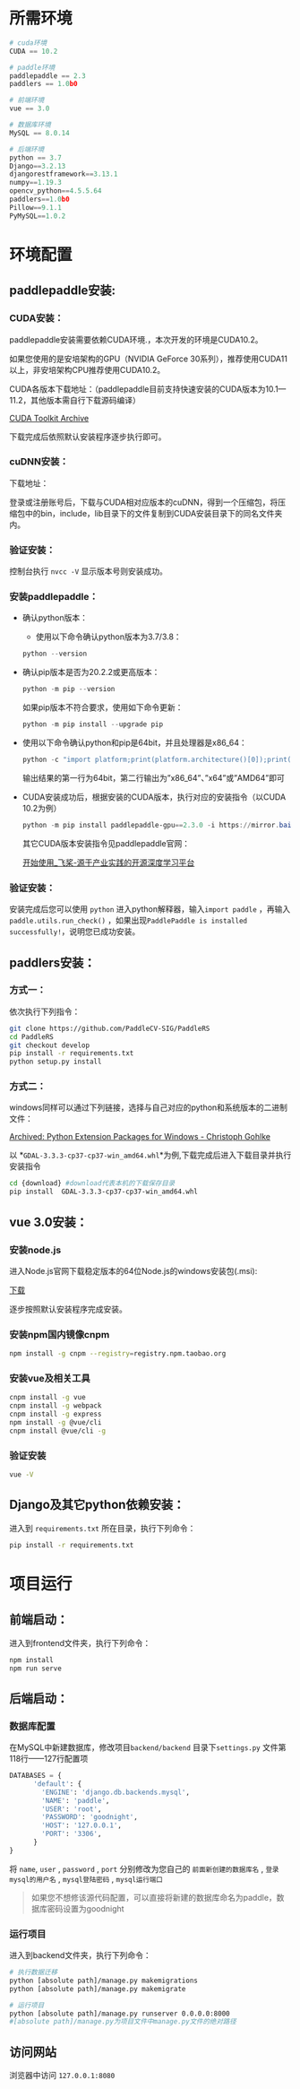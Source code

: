 # 所需环境

```python
# cuda环境
CUDA == 10.2

# paddle环境
paddlepaddle == 2.3
paddlers == 1.0b0

# 前端环境
vue == 3.0

# 数据库环境
MySQL == 8.0.14

# 后端环境
python == 3.7
Django==3.2.13
djangorestframework==3.13.1
numpy==1.19.3
opencv_python==4.5.5.64
paddlers==1.0b0
Pillow==9.1.1
PyMySQL==1.0.2
```

# 环境配置

## paddlepaddle安装:

### CUDA安装：

paddlepaddle安装需要依赖CUDA环境.，本次开发的环境是CUDA10.2。

如果您使用的是安培架构的GPU（NVIDIA GeForce 30系列），推荐使用CUDA11以上，非安培架构CPU推荐使用CUDA10.2。

CUDA各版本下载地址：（paddlepaddle目前支持快速安装的CUDA版本为10.1—11.2，其他版本需自行下载源码编译）

[CUDA Toolkit Archive](https://developer.nvidia.com/cuda-toolkit-archive)

下载完成后依照默认安装程序逐步执行即可。

### cuDNN安装：

下载地址：

[](https://developer.nvidia.com/rdp/cudnn-download)

登录或注册账号后，下载与CUDA相对应版本的cuDNN，得到一个压缩包，将压缩包中的bin，include，lib目录下的文件复制到CUDA安装目录下的同名文件夹内。

### 验证安装：

控制台执行 `nvcc -V` 显示版本号则安装成功。

### 安装paddlepaddle：

- 确认python版本：
    - 使用以下命令确认python版本为3.7/3.8：
    
    ```powershell
    python --version
    ```
    
- 确认pip版本是否为20.2.2或更高版本：
  
    ```powershell
    python -m pip --version
    ```
    
    如果pip版本不符合要求，使用如下命令更新：
    
    ```powershell
    python -m pip install --upgrade pip
    ```
    
- 使用以下命令确认python和pip是64bit，并且处理器是x86_64：
  
    ```powershell
    python -c "import platform;print(platform.architecture()[0]);print(platform.machine())"
    ```
    
    输出结果的第一行为64bit，第二行输出为”x86_64”、”x64”或”AMD64”即可
    
- CUDA安装成功后，根据安装的CUDA版本，执行对应的安装指令（以CUDA 10.2为例）
  
    ```powershell
    python -m pip install paddlepaddle-gpu==2.3.0 -i https://mirror.baidu.com/pypi/simple
    ```
    
    其它CUDA版本安装指令见paddlepaddle官网：
    
    [开始使用_飞桨-源于产业实践的开源深度学习平台](https://www.paddlepaddle.org.cn/install/quick?docurl=/documentation/docs/zh/install/pip/windows-pip.html)
    

### 验证安装：

安装完成后您可以使用 `python` 进入python解释器，输入`import paddle` ，再输入 `paddle.utils.run_check()`  ，如果出现`PaddlePaddle is installed successfully!`，说明您已成功安装。

## paddlers安装：

### 方式一：

依次执行下列指令：

```bash
git clone https://github.com/PaddleCV-SIG/PaddleRS
cd PaddleRS
git checkout develop
pip install -r requirements.txt
python setup.py install
```

### 方式二：

windows同样可以通过下列链接，选择与自己对应的python和系统版本的二进制文件：

[Archived: Python Extension Packages for Windows - Christoph Gohlke](https://www.lfd.uci.edu/~gohlke/pythonlibs/#gdal)

以 *`GDAL‑3.3.3‑cp37-cp37‑win_amd64.whl`*为例,下载完成后进入下载目录并执行安装指令

```bash
cd {download} #download代表本机的下载保存目录
pip install  GDAL‑3.3.3‑cp37-cp37‑win_amd64.whl
```

## vue 3.0安装：

### 安装node.js

进入Node.js官网下载稳定版本的64位Node.js的windows安装包(.msi):

[下载](http://nodejs.cn/download/)

逐步按照默认安装程序完成安装。

### 安装npm国内镜像cnpm

```bash
npm install -g cnpm --registry=registry.npm.taobao.org
```

### 安装vue及相关工具

```bash
cnpm install -g vue
cnpm install -g webpack
cnpm install -g express
npm install -g @vue/cli
cnpm install @vue/cli -g
```

### 验证安装

```bash
vue -V
```

## Django及其它python依赖安装：

进入到 `requirements.txt` 所在目录，执行下列命令：

```bash
pip install -r requirements.txt
```

# 项目运行

## 前端启动：

进入到frontend文件夹，执行下列命令：

```bash
npm install
npm run serve
```

## 后端启动：

### 数据库配置

在MySQL中新建数据库，修改项目`backend/backend` 目录下`settings.py` 文件第118行——127行配置项

```python
DATABASES = {
      'default': {  
        'ENGINE': 'django.db.backends.mysql',  
        'NAME': 'paddle',  
        'USER': 'root',  
        'PASSWORD': 'goodnight',  
        'HOST': '127.0.0.1',  
        'PORT': '3306',  
      }
}
```

将 `name`, `user` , `password` , `port` 分别修改为您自己的 `前面新创建的数据库名` , `登录mysql的用户名` , `mysql登陆密码` , `mysql运行端口` 

> 如果您不想修该源代码配置，可以直接将新建的数据库命名为paddle，数据库密码设置为goodnight
>

### 运行项目

进入到backend文件夹，执行下列命令：

```bash
# 执行数据迁移
python [absolute path]/manage.py makemigrations
python [absolute path]/manage.py makemigrate

# 运行项目
python [absolute path]/manage.py runserver 0.0.0.0:8000 
#[absolute path]/manage.py为项目文件中manage.py文件的绝对路径

```

## 访问网站

浏览器中访问 `127.0.0.1:8080`